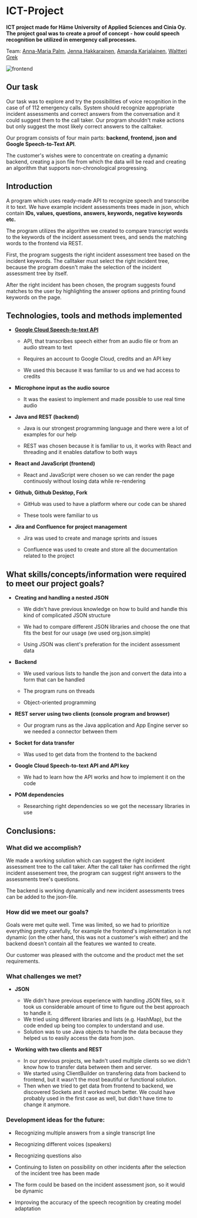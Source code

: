 # ICT-Project

**ICT project made for Häme University of Applied Sciences and Cinia Oy.**  
**The project goal was to create a proof of concept - how could speech recognition be utilized in emergency call processes.**

Team:  [Anna-Maria Palm](https://github.com/A-d-f), [Jenna Hakkarainen](https://github.com/jenhakk), [Amanda Karjalainen](https://github.com/amakarj), [Waltteri Grek](https://github.com/GreWalw)

![frontend](https://user-images.githubusercontent.com/75020974/207854665-e7a05773-e7c1-446d-9b0d-64f0c1a542de.png) 
 

## Our task


Our task was to explore and try the possibilities of voice recognition in the case of of 112 emergency calls. System should recognize appropriate incident assessments and correct answers from the conversation and it could suggest them to the call taker. Our program shouldn't make actions but only suggest the most likely correct answers to the calltaker.  

Our program consists of four main parts: **backend, frontend, json and Google Speech-to-Text API**. 

The customer's wishes were to concentrate on creating a dynamic backend, creating a json file from which the data will be read and creating an algorithm that supports non-chronological progressing. 

## Introduction 
 
A program which uses ready-made API to recognize speech and transcribe it to text. We have example incident assessments trees made in json, which contain **IDs, values, questions, answers, keywords, negative keywords etc.**  

The program utilizes the algorithm we created to compare transcript words to the keywords of the incident assessment trees, and sends the matching words to the frontend via REST. 

First, the program suggests the right incident assessment tree based on the incident keywords. The calltaker must select the right incident tree, because the program doesn't make the selection of the incident assessment tree by itself. 

After the right incident has been chosen, the program suggests found matches to the user by highlighting the answer options and printing found keywords on the page. 

## Technologies, tools and methods implemented 


* **[Google Cloud Speech-to-text API](https://cloud.google.com/speech-to-text)** 
 
  * API, that transcribes speech either from an audio file or from an audio stream to text 

  * Requires an account to Google Cloud, credits and an API key 

  * We used this because it was familiar to us and we had access to credits 

* **Microphone input as the audio source** 

  * It was the easiest to implement and made possible to use real time audio 

* **Java and REST (backend)**

  * Java is our strongest programming language and there were a lot of examples for our help 

  * REST was chosen because it is familiar to us, it works with React and threading and it enables dataflow to both ways 
 

* **React and JavaScript (frontend)** 

  * React and JavaScript were chosen so we can render the page continuosly without losing data while re-rendering 

* **Github, Github Desktop, Fork** 

  * GitHub was used to have a platform where our code can be shared 

  * These tools were familiar to us 

* **Jira and Confluence for project management** 

  * Jira was used to create and manage sprints and issues 

  * Confluence was used to create and store all the documentation related to the project 

 

## What skills/concepts/information were required to meet our project goals?  

* **Creating and handling a nested JSON** 

  * We didn't have previous knowledge on how to build and handle this kind of complicated JSON structure  

  * We had to compare different JSON libraries and choose the one that fits the best for our usage (we used org.json.simple) 
 
  * Using JSON was client's preferation for the incident assessment data 

* **Backend** 

  * We used various lists to handle the json and convert the data into a form that can be handled 

  * The program runs on threads 

  * Object-oriented programming 

* **REST server using two clients (console program and browser)** 

  * Our program runs as the Java application and App Engine server so we needed a connector between them  

* **Socket for data transfer** 

  * Was used to get data from the frontend to the backend 

* **Google Cloud Speech-to-text API and API key** 

  * We had to learn how the API works and how to implement it on the code 

* **POM dependencies** 

  * Researching right dependencies so we got the necessary libraries in use 


## Conclusions: 

### What did we accomplish?
 
We made a working solution which can suggest the right incident assessment tree to the call taker. After the call taker has confirmed the right incident assesement tree, the program can suggest right answers to the assessments tree's questions. 

The backend is working dynamically and new incident assessments trees can be added to the json-file. 

### How did we meet our goals? 

Goals were met quite well. Time was limited, so we had to prioritize everything pretty carefully, for example the frontend's implementation is not dynamic (on the other hand, this was not a customer's wish either) and the backend doesn't contain all the features we wanted to create. 

Our customer was pleased with the outcome and the product met the set requirements. 

### What challenges we met?

* **JSON**
  * We didn't have previous experience with handling JSON files, so it took us considerable amount of time to figure out the best approach to handle it.
  * We tried using different libraries and lists (e.g. HashMap), but the code ended up being too complex to understand and use.
  * Solution was to use Java objects to handle the data because they helped us to easily access the data from json.

* **Working with two clients and REST**
  * In our previous projects, we hadn't used multiple clients so we didn't know how to transfer data between them and server.
  * We started using ClientBuilder on transfering data from backend to frontend, but it wasn't the most beautiful or functional solution.
  * Then when we tried to get data from frontend to backend, we discovered Sockets and it worked much better. We could have probably used in the first case as well, but didn't have time to change it anymore.


### Development ideas for the future: 

* Recognizing multiple answers from a single transcript line 

* Recognizing different voices (speakers) 

* Recognizing questions also 

* Continuing to listen on possibility on other incidents after the selection of the incident tree has been made 

* The form could be based on the incident assessment json, so it would be dynamic  

* Improving the accuracy of the speech recognition by creating model adaptation  

 
